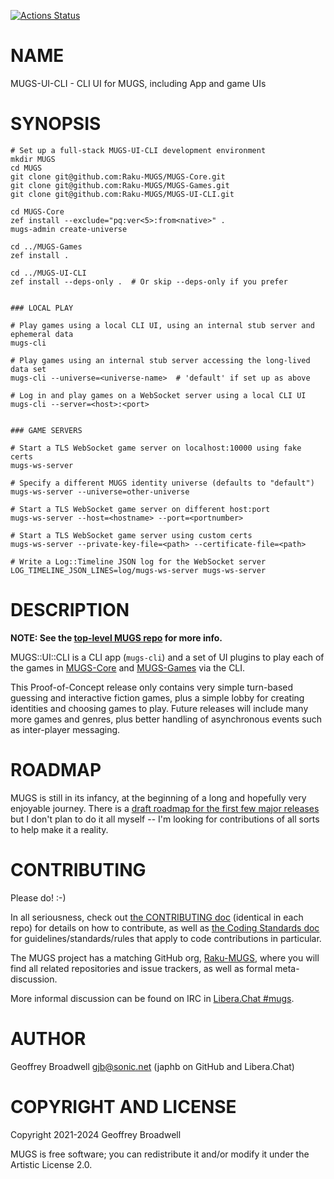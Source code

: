[![Actions Status](https://github.com/Raku-MUGS/MUGS-UI-CLI/workflows/test/badge.svg)](https://github.com/Raku-MUGS/MUGS-UI-CLI/actions)

NAME
====

MUGS-UI-CLI - CLI UI for MUGS, including App and game UIs

SYNOPSIS
========

    # Set up a full-stack MUGS-UI-CLI development environment
    mkdir MUGS
    cd MUGS
    git clone git@github.com:Raku-MUGS/MUGS-Core.git
    git clone git@github.com:Raku-MUGS/MUGS-Games.git
    git clone git@github.com:Raku-MUGS/MUGS-UI-CLI.git

    cd MUGS-Core
    zef install --exclude="pq:ver<5>:from<native>" .
    mugs-admin create-universe

    cd ../MUGS-Games
    zef install .

    cd ../MUGS-UI-CLI
    zef install --deps-only .  # Or skip --deps-only if you prefer


    ### LOCAL PLAY

    # Play games using a local CLI UI, using an internal stub server and ephemeral data
    mugs-cli

    # Play games using an internal stub server accessing the long-lived data set
    mugs-cli --universe=<universe-name>  # 'default' if set up as above

    # Log in and play games on a WebSocket server using a local CLI UI
    mugs-cli --server=<host>:<port>


    ### GAME SERVERS

    # Start a TLS WebSocket game server on localhost:10000 using fake certs
    mugs-ws-server

    # Specify a different MUGS identity universe (defaults to "default")
    mugs-ws-server --universe=other-universe

    # Start a TLS WebSocket game server on different host:port
    mugs-ws-server --host=<hostname> --port=<portnumber>

    # Start a TLS WebSocket game server using custom certs
    mugs-ws-server --private-key-file=<path> --certificate-file=<path>

    # Write a Log::Timeline JSON log for the WebSocket server
    LOG_TIMELINE_JSON_LINES=log/mugs-ws-server mugs-ws-server

DESCRIPTION
===========

**NOTE: See the [top-level MUGS repo](https://github.com/Raku-MUGS/MUGS) for more info.**

MUGS::UI::CLI is a CLI app (`mugs-cli`) and a set of UI plugins to play each of the games in [MUGS-Core](https://github.com/Raku-MUGS/MUGS-Core) and [MUGS-Games](https://github.com/Raku-MUGS/MUGS-Games) via the CLI.

This Proof-of-Concept release only contains very simple turn-based guessing and interactive fiction games, plus a simple lobby for creating identities and choosing games to play. Future releases will include many more games and genres, plus better handling of asynchronous events such as inter-player messaging.

ROADMAP
=======

MUGS is still in its infancy, at the beginning of a long and hopefully very enjoyable journey. There is a [draft roadmap for the first few major releases](https://github.com/Raku-MUGS/MUGS/tree/main/docs/todo/release-roadmap.md) but I don't plan to do it all myself -- I'm looking for contributions of all sorts to help make it a reality.

CONTRIBUTING
============

Please do! :-)

In all seriousness, check out [the CONTRIBUTING doc](docs/CONTRIBUTING.md) (identical in each repo) for details on how to contribute, as well as [the Coding Standards doc](https://github.com/Raku-MUGS/MUGS/tree/main/docs/design/coding-standards.md) for guidelines/standards/rules that apply to code contributions in particular.

The MUGS project has a matching GitHub org, [Raku-MUGS](https://github.com/Raku-MUGS), where you will find all related repositories and issue trackers, as well as formal meta-discussion.

More informal discussion can be found on IRC in [Libera.Chat #mugs](ircs://irc.libera.chat:6697/mugs).

AUTHOR
======

Geoffrey Broadwell <gjb@sonic.net> (japhb on GitHub and Libera.Chat)

COPYRIGHT AND LICENSE
=====================

Copyright 2021-2024 Geoffrey Broadwell

MUGS is free software; you can redistribute it and/or modify it under the Artistic License 2.0.

